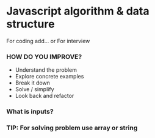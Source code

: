 # Javascript algorithm & data structure

For coding add... or For interview

### HOW DO YOU IMPROVE?

* Understand the problem
* Explore concrete examples
* Break it down
* Solve / simplify
* Look back and refactor

### What is inputs?

### TIP: For solving problem use array or string